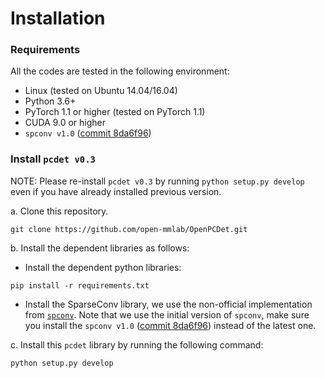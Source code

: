 # Installation

### Requirements
All the codes are tested in the following environment:
* Linux (tested on Ubuntu 14.04/16.04)
* Python 3.6+
* PyTorch 1.1 or higher (tested on PyTorch 1.1)
* CUDA 9.0 or higher
* `spconv v1.0` ([commit 8da6f96](https://github.com/traveller59/spconv/tree/8da6f967fb9a054d8870c3515b1b44eca2103634))


### Install `pcdet v0.3`
NOTE: Please re-install `pcdet v0.3` by running `python setup.py develop` even if you have already installed previous version.

a. Clone this repository.
```shell
git clone https://github.com/open-mmlab/OpenPCDet.git
```

b. Install the dependent libraries as follows:

* Install the dependent python libraries: 
```
pip install -r requirements.txt 
```

* Install the SparseConv library, we use the non-official implementation from [`spconv`](https://github.com/traveller59/spconv). 
Note that we use the initial version of `spconv`, make sure you install the `spconv v1.0` ([commit 8da6f96](https://github.com/traveller59/spconv/tree/8da6f967fb9a054d8870c3515b1b44eca2103634)) instead of the latest one.

c. Install this `pcdet` library by running the following command:
```shell
python setup.py develop
```
